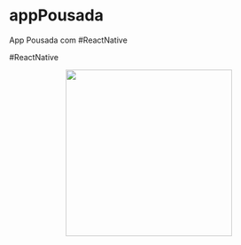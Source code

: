 # appPousada
App Pousada com #ReactNative

#ReactNative

<p align="center">
  <img width="300" height:"900" src="assets/AppPousada.gif">
</p>
